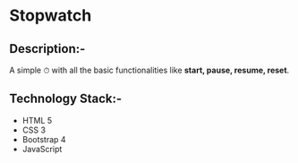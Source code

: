 # Stopwatch

## Description:-

A simple ⏱ with all the basic functionalities like **start, pause, resume, reset**.

## Technology Stack:-

* HTML 5 
* CSS 3
* Bootstrap 4
* JavaScript


